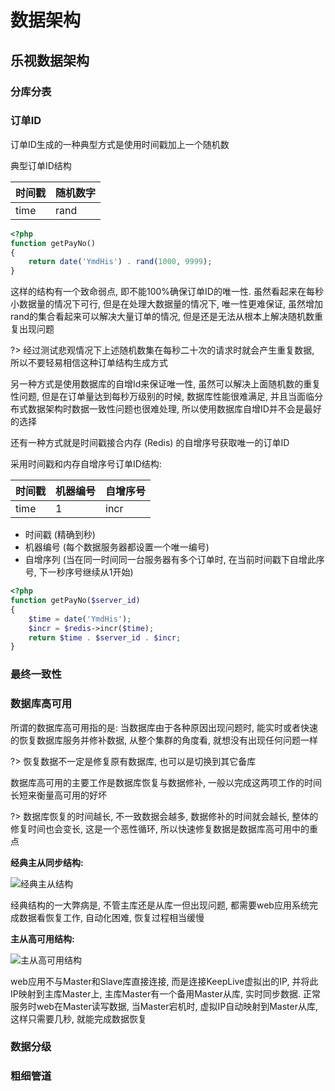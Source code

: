 # 数据架构

## 乐视数据架构

### 分库分表

### 订单ID

订单ID生成的一种典型方式是使用时间戳加上一个随机数

典型订单ID结构

时间戳     | 随机数字
--------- | ------
time      | rand

```php
<?php
function getPayNo()
{
	return date('YmdHis') . rand(1000, 9999);
}
```

这样的结构有一个致命弱点, 即不能100%确保订单ID的唯一性. 虽然看起来在每秒小数据量的情况下可行, 但是在处理大数据量的情况下, 唯一性更难保证, 虽然增加rand的集合看起来可以解决大量订单的情况, 但是还是无法从根本上解决随机数重复出现问题

?> 经过测试悲观情况下上述随机数集在每秒二十次的请求时就会产生重复数据, 所以不要轻易相信这种订单结构生成方式

另一种方式是使用数据库的自增Id来保证唯一性, 虽然可以解决上面随机数的重复性问题, 但是在订单量达到每秒万级别的时候, 数据库性能很难满足, 并且当面临分布式数据架构时数据一致性问题也很难处理, 所以使用数据库自增ID并不会是最好的选择

还有一种方式就是时间戳接合内存 (Redis) 的自增序号获取唯一的订单ID

采用时间戳和内存自增序号订单ID结构:

时间戳     | 机器编号 | 自增序号
--------- | ------- | ------
time      | 1       | incr

- 时间戳 (精确到秒)
- 机器编号 (每个数据服务器都设置一个唯一编号)
- 自增序列 (当在同一时间同一台服务器有多个订单时, 在当前时间戳下自增此序号, 下一秒序号继续从1开始)

```php
<?php
function getPayNo($server_id)
{
	$time = date('YmdHis');
	$incr = $redis->incr($time);
	return $time . $server_id . $incr;
}
```


### 最终一致性


### 数据库高可用

所谓的数据库高可用指的是: 当数据库由于各种原因出现问题时, 能实时或者快速的恢复数据库服务并修补数据, 从整个集群的角度看, 就想没有出现任何问题一样

?> 恢复数据不一定是修复原有数据库, 也可以是切换到其它备库

数据库高可用的主要工作是数据库恢复与数据修补, 一般以完成这两项工作的时间长短来衡量高可用的好坏

?> 数据库恢复的时间越长, 不一致数据会越多, 数据修补的时间就会越长, 整体的修复时间也会变长, 这是一个恶性循环, 所以快速修复数据是数据库高可用中的重点

**经典主从同步结构:**

![经典主从结构](https://iscod.github.io/images/mysql_master_slave_1.png)

经典结构的一大弊病是, 不管主库还是从库一但出现问题, 都需要web应用系统完成数据看恢复工作, 自动化困难, 恢复过程相当缓慢


**主从高可用结构:**

![主从高可用结构](https://iscod.github.io/images/mysql_master_slave_2.png)


web应用不与Master和Slave库直接连接, 而是连接KeepLive虚拟出的IP, 并将此IP映射到主库Master上, 主库Master有一个备用Master从库, 实时同步数据. 正常服务时web在Master读写数据, 当Master宕机时, 虚拟IP自动映射到Master从库, 这样只需要几秒, 就能完成数据恢复





### 数据分级


### 粗细管道